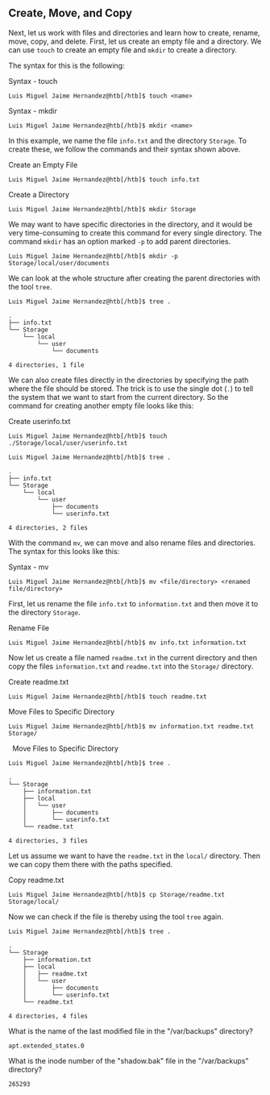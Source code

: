 ## Create, Move, and Copy

Next, let us work with files and directories and learn how to create, rename, move, copy, and delete. First, let us create an empty file and a directory. We can use `touch` to create an empty file and `mkdir` to create a directory.

The syntax for this is the following:

Syntax - touch

```shell-session
Luis Miguel Jaime Hernandez@htb[/htb]$ touch <name>
```

Syntax - mkdir

```shell-session
Luis Miguel Jaime Hernandez@htb[/htb]$ mkdir <name>
```

In this example, we name the file `info.txt` and the directory `Storage`. To create these, we follow the commands and their syntax shown above.

Create an Empty File

```shell-session
Luis Miguel Jaime Hernandez@htb[/htb]$ touch info.txt
```

Create a Directory

```shell-session
Luis Miguel Jaime Hernandez@htb[/htb]$ mkdir Storage
```

We may want to have specific directories in the directory, and it would be very time-consuming to create this command for every single directory. The command `mkdir` has an option marked `-p` to add parent directories.

```shell-session
Luis Miguel Jaime Hernandez@htb[/htb]$ mkdir -p Storage/local/user/documents
```

We can look at the whole structure after creating the parent directories with the tool `tree`.

```shell-session
Luis Miguel Jaime Hernandez@htb[/htb]$ tree .

.
├── info.txt
└── Storage
    └── local
        └── user
            └── documents

4 directories, 1 file
```

We can also create files directly in the directories by specifying the path where the file should be stored. The trick is to use the single dot (`.`) to tell the system that we want to start from the current directory. So the command for creating another empty file looks like this:

Create userinfo.txt

```shell-session
Luis Miguel Jaime Hernandez@htb[/htb]$ touch ./Storage/local/user/userinfo.txt
```

```shell-session
Luis Miguel Jaime Hernandez@htb[/htb]$ tree .

.
├── info.txt
└── Storage
    └── local
        └── user
            ├── documents
            └── userinfo.txt

4 directories, 2 files
```

With the command `mv`, we can move and also rename files and directories. The syntax for this looks like this:

Syntax - mv

```shell-session
Luis Miguel Jaime Hernandez@htb[/htb]$ mv <file/directory> <renamed file/directory>
```

First, let us rename the file `info.txt` to `information.txt` and then move it to the directory `Storage`.

Rename File

```shell-session
Luis Miguel Jaime Hernandez@htb[/htb]$ mv info.txt information.txt
```

Now let us create a file named `readme.txt` in the current directory and then copy the files `information.txt` and `readme.txt` into the `Storage/` directory.

Create readme.txt

```shell-session
Luis Miguel Jaime Hernandez@htb[/htb]$ touch readme.txt 
```

Move Files to Specific Directory

```shell-session
Luis Miguel Jaime Hernandez@htb[/htb]$ mv information.txt readme.txt Storage/
```

  Move Files to Specific Directory

```shell-session
Luis Miguel Jaime Hernandez@htb[/htb]$ tree .

.
└── Storage
    ├── information.txt
    ├── local
    │   └── user
    │       ├── documents
    │       └── userinfo.txt
    └── readme.txt

4 directories, 3 files
```

Let us assume we want to have the `readme.txt` in the `local/` directory. Then we can copy them there with the paths specified.

Copy readme.txt

```shell-session
Luis Miguel Jaime Hernandez@htb[/htb]$ cp Storage/readme.txt Storage/local/
```

Now we can check if the file is thereby using the tool `tree` again.

```shell-session
Luis Miguel Jaime Hernandez@htb[/htb]$ tree .

.
└── Storage
    ├── information.txt
    ├── local
    │   ├── readme.txt
    │   └── user
    │       ├── documents
    │       └── userinfo.txt
    └── readme.txt

4 directories, 4 files
```


What is the name of the last modified file in the "/var/backups" directory?

`apt.extended_states.0`

What is the inode number of the "shadow.bak" file in the "/var/backups" directory?

`265293`


